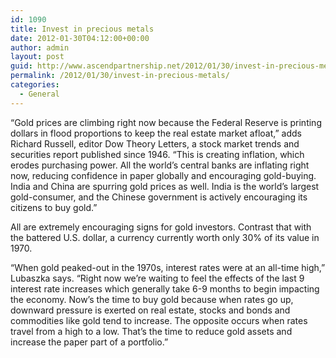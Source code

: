```yaml
---
id: 1090
title: Invest in precious metals
date: 2012-01-30T04:12:00+00:00
author: admin
layout: post
guid: http://www.ascendpartnership.net/2012/01/30/invest-in-precious-metals/
permalink: /2012/01/30/invest-in-precious-metals/
categories:
  - General
---
```

“Gold prices are climbing right now because the Federal Reserve is printing dollars in flood proportions to keep the real estate market afloat,” adds Richard Russell, editor Dow Theory Letters, a stock market trends and securities report published since 1946. “This is creating inflation, which erodes purchasing power. All the world’s central banks are inflating right now, reducing confidence in paper globally and encouraging gold-buying. India and China are spurring gold prices as well. India is the world’s largest gold-consumer, and the Chinese government is actively encouraging its citizens to buy gold.”

All are extremely encouraging signs for gold investors. Contrast that with the battered U.S. dollar, a currency currently worth only 30% of its value in 1970.

“When gold peaked-out in the 1970s, interest rates were at an all-time high,” Lubaszka says. “Right now we’re waiting to feel the effects of the last 9 interest rate increases which generally take 6-9 months to begin impacting the economy. Now’s the time to buy gold because when rates go up, downward pressure is exerted on real estate, stocks and bonds and commodities like gold tend to increase. The opposite occurs when rates travel from a high to a low. That’s the time to reduce gold assets and increase the paper part of a portfolio.”